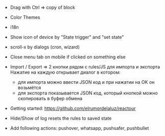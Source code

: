 - Drag with Ctrl => copy of block
- Color Themes
- i18n  
- Show icon of device by "State trigger" and "set state" 
- scroll-x by dialogs (cron, wizard)

- Close menu tab on mobile if clicked on something else
- Import / Export => 2 кнопки рядом с rules/JS для импорта и экспорта
  Нажатие на каждую открывает диалог в котором:
  - для импорта можно ввести JSON код и при нажатии на OK он возьмётся
  - для экспорта показывается JSON код, который кнопкой можно скопировать в буфер обмена
  
- Getting started: https://github.com/elrumordelaluz/reactour
- Hide/Show of log resets the rules to saved state

- Add following actions: pushover, whatsapp, pushsafer, pushbullet